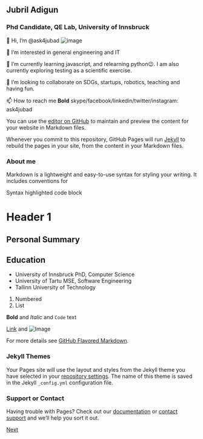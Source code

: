 
## Jubril Adigun
### Phd Candidate, QE Lab, University of Innsbruck

👋 Hi, I’m @ask4jubad
![image](https://user-images.githubusercontent.com/47471992/117297561-0c936d00-ae7f-11eb-8b96-cc280fdf7ff1.png)

👀 I’m interested in general engineering and IT 

🌱 I’m currently learning javascript, and relearning python😉. I am also currently exploring testing as a scientific exercise.

💞️ I’m looking to collaborate on SDGs, startups, robotics, teaching and having fun.

📫 How to reach me **Bold** skype/facebook/linkedin/twitter/instagram:
ask4jubad

You can use the [editor on GitHub](https://github.com/ask4jubad/ask4jubad.io/edit/main/docs/index.md) to maintain and preview the content for your website in Markdown files.

Whenever you commit to this repository, GitHub Pages will run [Jekyll](https://jekyllrb.com/) to rebuild the pages in your site, from the content in your Markdown files.

### About me

Markdown is a lightweight and easy-to-use syntax for styling your writing. It includes conventions for

Syntax highlighted code block

# Header 1

## Personal Summary

## Education
- University of Innsbruck
PhD, Computer Science
- University of Tartu
  MSE, Software Engineering
- Tallinn University of Technology


1. Numbered
2. List

**Bold** and _Italic_ and `Code` text

[Link](url) and ![Image]()

For more details see [GitHub Flavored Markdown](https://guides.github.com/features/mastering-markdown/).

### Jekyll Themes

Your Pages site will use the layout and styles from the Jekyll theme you have selected in your [repository settings](https://github.com/ask4jubad/ask4jubad.io/settings/pages). The name of this theme is saved in the Jekyll `_config.yml` configuration file.

### Support or Contact

Having trouble with Pages? Check out our [documentation](https://docs.github.com/categories/github-pages-basics/) or [contact support](https://support.github.com/contact) and we’ll help you sort it out.

[Next](https://github.com/ask4jubad/ask4jubad/blob/main/docs/contact.md)
